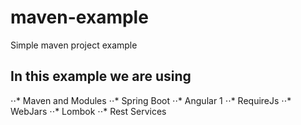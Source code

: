 # maven-example
Simple maven project example

## In this example we are using
⋅⋅* Maven and Modules
⋅⋅* Spring Boot
⋅⋅* Angular 1
⋅⋅* RequireJs
⋅⋅* WebJars
⋅⋅* Lombok
⋅⋅* Rest Services
